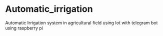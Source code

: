 # Automatic_irrigation
Automatic Irrigation system in agricultural field using Iot with telegram bot using raspberry pi 
